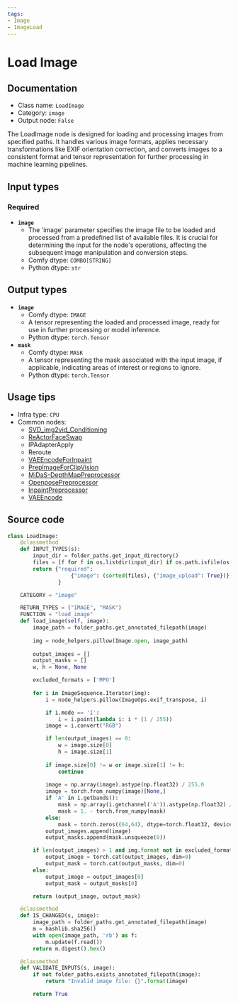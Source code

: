 ```yaml
---
tags:
- Image
- ImageLoad
---
```


# Load Image
## Documentation
- Class name: `LoadImage`
- Category: `image`
- Output node: `False`

The LoadImage node is designed for loading and processing images from specified paths. It handles various image formats, applies necessary transformations like EXIF orientation correction, and converts images to a consistent format and tensor representation for further processing in machine learning pipelines.
## Input types
### Required
- **`image`**
    - The 'image' parameter specifies the image file to be loaded and processed from a predefined list of available files. It is crucial for determining the input for the node's operations, affecting the subsequent image manipulation and conversion steps.
    - Comfy dtype: `COMBO[STRING]`
    - Python dtype: `str`
## Output types
- **`image`**
    - Comfy dtype: `IMAGE`
    - A tensor representing the loaded and processed image, ready for use in further processing or model inference.
    - Python dtype: `torch.Tensor`
- **`mask`**
    - Comfy dtype: `MASK`
    - A tensor representing the mask associated with the input image, if applicable, indicating areas of interest or regions to ignore.
    - Python dtype: `torch.Tensor`
## Usage tips
- Infra type: `CPU`
- Common nodes:
    - [SVD_img2vid_Conditioning](../../Comfy/Nodes/SVD_img2vid_Conditioning.md)
    - [ReActorFaceSwap](../../comfyui-reactor-node/Nodes/ReActorFaceSwap.md)
    - IPAdapterApply
    - Reroute
    - [VAEEncodeForInpaint](../../Comfy/Nodes/VAEEncodeForInpaint.md)
    - [PrepImageForClipVision](../../ComfyUI_IPAdapter_plus/Nodes/PrepImageForClipVision.md)
    - [MiDaS-DepthMapPreprocessor](../../comfyui_controlnet_aux/Nodes/MiDaS-DepthMapPreprocessor.md)
    - [OpenposePreprocessor](../../comfyui_controlnet_aux/Nodes/OpenposePreprocessor.md)
    - [InpaintPreprocessor](../../comfyui_controlnet_aux/Nodes/InpaintPreprocessor.md)
    - [VAEEncode](../../Comfy/Nodes/VAEEncode.md)



## Source code
```python
class LoadImage:
    @classmethod
    def INPUT_TYPES(s):
        input_dir = folder_paths.get_input_directory()
        files = [f for f in os.listdir(input_dir) if os.path.isfile(os.path.join(input_dir, f))]
        return {"required":
                    {"image": (sorted(files), {"image_upload": True})},
                }

    CATEGORY = "image"

    RETURN_TYPES = ("IMAGE", "MASK")
    FUNCTION = "load_image"
    def load_image(self, image):
        image_path = folder_paths.get_annotated_filepath(image)
        
        img = node_helpers.pillow(Image.open, image_path)
        
        output_images = []
        output_masks = []
        w, h = None, None

        excluded_formats = ['MPO']
        
        for i in ImageSequence.Iterator(img):
            i = node_helpers.pillow(ImageOps.exif_transpose, i)

            if i.mode == 'I':
                i = i.point(lambda i: i * (1 / 255))
            image = i.convert("RGB")

            if len(output_images) == 0:
                w = image.size[0]
                h = image.size[1]
            
            if image.size[0] != w or image.size[1] != h:
                continue
            
            image = np.array(image).astype(np.float32) / 255.0
            image = torch.from_numpy(image)[None,]
            if 'A' in i.getbands():
                mask = np.array(i.getchannel('A')).astype(np.float32) / 255.0
                mask = 1. - torch.from_numpy(mask)
            else:
                mask = torch.zeros((64,64), dtype=torch.float32, device="cpu")
            output_images.append(image)
            output_masks.append(mask.unsqueeze(0))

        if len(output_images) > 1 and img.format not in excluded_formats:
            output_image = torch.cat(output_images, dim=0)
            output_mask = torch.cat(output_masks, dim=0)
        else:
            output_image = output_images[0]
            output_mask = output_masks[0]

        return (output_image, output_mask)

    @classmethod
    def IS_CHANGED(s, image):
        image_path = folder_paths.get_annotated_filepath(image)
        m = hashlib.sha256()
        with open(image_path, 'rb') as f:
            m.update(f.read())
        return m.digest().hex()

    @classmethod
    def VALIDATE_INPUTS(s, image):
        if not folder_paths.exists_annotated_filepath(image):
            return "Invalid image file: {}".format(image)

        return True

```
